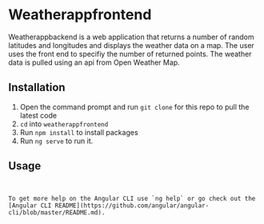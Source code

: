 # Weatherappfrontend


Weatherappbackend is a web application that returns a number of random latitudes and longitudes and displays the weather data on a map. The user uses the front end to specifiy the number of returned points. The weather data is pulled using an api from Open Weather Map.
## Installation

1. Open the command prompt and run `git clone` for this repo to pull the latest code
2. `cd` into `weatherappfrontend`
3. Run `npm install` to install packages
4. Run `ng serve` to run it. 
## Usage

```Angular front end with Javascript


To get more help on the Angular CLI use `ng help` or go check out the [Angular CLI README](https://github.com/angular/angular-cli/blob/master/README.md).
